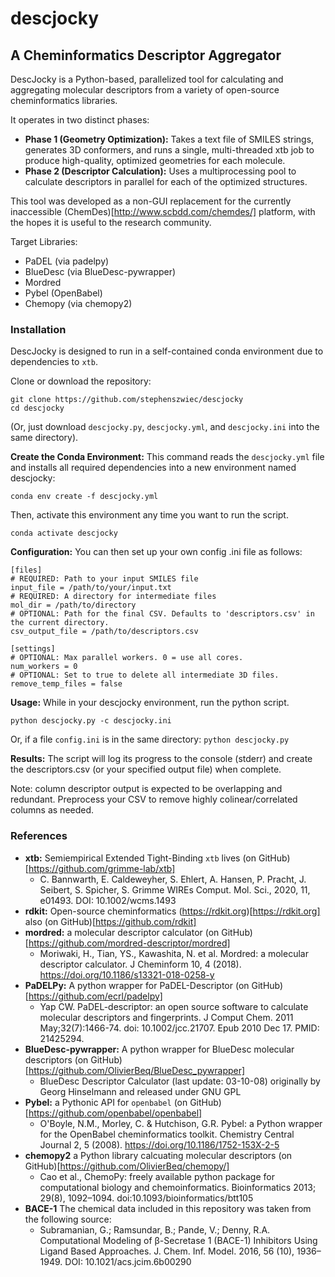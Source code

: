 # descjocky
##  A Cheminformatics Descriptor Aggregator

DescJocky is a Python-based, parallelized tool for calculating and aggregating molecular descriptors from a variety of open-source cheminformatics libraries.

It operates in two distinct phases:
- **Phase 1 (Geometry Optimization):** Takes a text file of SMILES strings, generates 3D conformers, and runs a single, multi-threaded xtb job to produce high-quality, optimized geometries for each molecule.
- **Phase 2 (Descriptor Calculation):** Uses a multiprocessing pool to calculate descriptors in parallel for each of the optimized structures.

This tool was developed as a non-GUI replacement for the currently inaccessible (ChemDes)[http://www.scbdd.com/chemdes/] platform, with the hopes it is useful to the research community.

Target Libraries:
- PaDEL (via padelpy)
- BlueDesc (via BlueDesc-pywrapper)
- Mordred
- Pybel (OpenBabel)
- Chemopy (via chemopy2)

### Installation
DescJocky is designed to run in a self-contained conda environment due to dependencies to `xtb`.

Clone or download the repository: 
```
git clone https://github.com/stephenszwiec/descjocky
cd descjocky
```

(Or, just download `descjocky.py`, `descjocky.yml`, and `descjocky.ini` into the same directory).

**Create the Conda Environment:** This command reads the `descjocky.yml` file and installs all required dependencies into a new environment named descjocky:
```
conda env create -f descjocky.yml
```
Then, activate this environment any time you want to run the script.
```
conda activate descjocky
```

**Configuration:** You can then set up your own config .ini file as follows:
```
[files]
# REQUIRED: Path to your input SMILES file
input_file = /path/to/your/input.txt
# REQUIRED: A directory for intermediate files
mol_dir = /path/to/directory 
# OPTIONAL: Path for the final CSV. Defaults to 'descriptors.csv' in the current directory.
csv_output_file = /path/to/descriptors.csv

[settings]
# OPTIONAL: Max parallel workers. 0 = use all cores.
num_workers = 0
# OPTIONAL: Set to true to delete all intermediate 3D files.
remove_temp_files = false
```

**Usage:** 
While in your descjocky environment, run the python script.
```
python descjocky.py -c descjocky.ini
```
Or, if a file `config.ini` is in the same directory: `python descjocky.py`

**Results:** 
The script will log its progress to the console (stderr) and create the descriptors.csv (or your specified output file) when complete.

Note: column descriptor output is expected to be overlapping and redundant. Preprocess your CSV to remove highly colinear/correlated columns as needed.

### References 

- **xtb:** Semiempirical Extended Tight-Binding `xtb` lives (on GitHub)[https://github.com/grimme-lab/xtb]
  - C. Bannwarth, E. Caldeweyher, S. Ehlert, A. Hansen, P. Pracht, J. Seibert, S. Spicher, S. Grimme WIREs Comput. Mol. Sci., 2020, 11, e01493. DOI: 10.1002/wcms.1493
- **rdkit:** Open-source cheminformatics (https://rdkit.org)[https://rdkit.org] also (on GitHub)[https://github.com/rdkit]
- **mordred:** a molecular descriptor calculator (on GitHub)[https://github.com/mordred-descriptor/mordred] 
  - Moriwaki, H., Tian, YS., Kawashita, N. et al. Mordred: a molecular descriptor calculator. J Cheminform 10, 4 (2018). https://doi.org/10.1186/s13321-018-0258-y
- **PaDELPy:** A python wrapper for PaDEL-Descriptor (on GitHub)[https://github.com/ecrl/padelpy]
  - Yap CW. PaDEL-descriptor: an open source software to calculate molecular descriptors and fingerprints. J Comput Chem. 2011 May;32(7):1466-74. doi: 10.1002/jcc.21707. Epub 2010 Dec 17. PMID: 21425294.
- **BlueDesc-pywrapper:** A python wrapper for BlueDesc molecular descriptors (on GitHub)[https://github.com/OlivierBeq/BlueDesc_pywrapper]
  - BlueDesc Descriptor Calculator (last update: 03-10-08) originally by Georg Hinselmann and released under  GNU GPL
- **Pybel:** a Pythonic API for `openbabel` (on GitHub)[https://github.com/openbabel/openbabel]
  - O'Boyle, N.M., Morley, C. & Hutchison, G.R. Pybel: a Python wrapper for the OpenBabel cheminformatics toolkit. Chemistry Central Journal 2, 5 (2008). https://doi.org/10.1186/1752-153X-2-5
- **chemopy2** a Python library calcuating molecular descriptors (on GitHub)[https://github.com/OlivierBeq/chemopy/]
  - Cao et al., ChemoPy: freely available python package for computational biology and chemoinformatics. Bioinformatics 2013; 29(8), 1092–1094. doi:10.1093/bioinformatics/btt105
- **BACE-1** The chemical data included in this repository was taken from the following source:
  - Subramanian, G.; Ramsundar, B.; Pande, V.; Denny, R.A. Computational Modeling of β-Secretase 1 (BACE-1) Inhibitors Using Ligand Based Approaches. J. Chem. Inf. Model. 2016, 56 (10), 1936–1949. DOI: 10.1021/acs.jcim.6b00290
